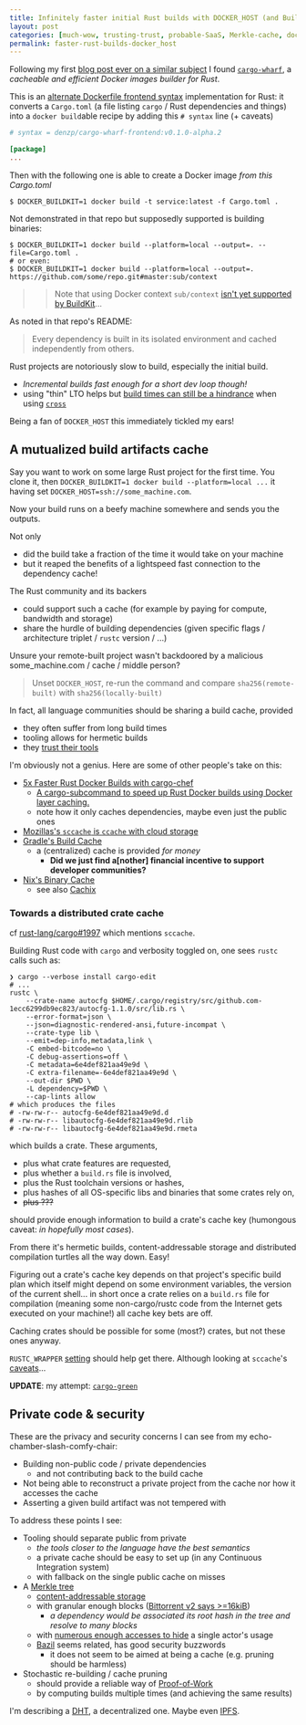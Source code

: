 ```yaml
---
title: Infinitely faster initial Rust builds with DOCKER_HOST (and BuildKit)
layout: post
categories: [much-wow, trusting-trust, probable-SaaS, Merkle-cache, docker_host, buildkit]
permalink: faster-rust-builds-docker_host
---
```


Following my first [blog post ever on a similar subject](./docker-buildkit-docker_host) I found [`cargo-wharf`](https://github.com/denzp/cargo-wharf/tree/ef460f80bf8fe1b9ec95dad321a79929d67f0c45), a *cacheable and efficient Docker images builder for Rust*.

This is an [alternate Dockerfile frontend syntax](https://github.com/moby/buildkit/blob/2be23848e889186388b6d422dfb6e9ca2e8d19cb/frontend/dockerfile/docs/syntax.md) implementation for Rust:
it converts a `Cargo.toml` (a file listing `cargo` / Rust dependencies and things) into a `docker build`able recipe by adding this `# syntax` line (+ caveats)
```toml
# syntax = denzp/cargo-wharf-frontend:v0.1.0-alpha.2

[package]
...
```

Then with the following one is able to create a Docker image *from this Cargo.toml*
```shell
$ DOCKER_BUILDKIT=1 docker build -t service:latest -f Cargo.toml .
```

Not demonstrated in that repo but supposedly supported is building binaries:
```shell
$ DOCKER_BUILDKIT=1 docker build --platform=local --output=. --file=Cargo.toml .
# or even:
$ DOCKER_BUILDKIT=1 docker build --platform=local --output=. https://github.com/some/repo.git#master:sub/context
```
> > Note that using Docker context `sub/context` [isn't yet supported by BuildKit](https://github.com/moby/buildkit/issues/1684)...

As noted in that repo's README:
> Every dependency is built in its isolated environment and cached independently from others.

Rust projects are notoriously slow to build, especially the initial build.
* *Incremental builds fast enough for a short dev loop though!*
* using "thin" LTO helps but [build times can still be a hindrance](https://github.com/rust-lang/rust/issues/71850) when using [`cross`](https://github.com/rust-embedded/cross)

Being a fan of `DOCKER_HOST` this immediately tickled my ears!

## A mutualized build artifacts cache

Say you want to work on some large Rust project for the first time. You clone it, then `DOCKER_BUILDKIT=1 docker build --platform=local ...` it having set `DOCKER_HOST=ssh://some_machine.com`.

Now your build runs on a beefy machine somewhere and sends you the outputs.

Not only
* did the build take a fraction of the time it would take on your machine
* but it reaped the benefits of a lightspeed fast connection to the dependency cache!

The Rust community and its backers
* could support such a cache (for example by paying for compute, bandwidth and storage)
* share the hurdle of building dependencies (given specific flags / architecture triplet / `rustc` version / ...)

Unsure your remote-built project wasn't backdoored by a malicious some_machine.com / cache / middle person?
> Unset `DOCKER_HOST`, re-run the command and compare `sha256(remote-built)` with `sha256(locally-built)`

In fact, all language communities should be sharing a build cache, provided
* they often suffer from long build times
* tooling allows for hermetic builds
* they [trust their tools](https://dl.acm.org/doi/10.1145/358198.358210)

I'm obviously not a genius. Here are some of other people's take on this:
* [5x Faster Rust Docker Builds with cargo-chef](https://www.lpalmieri.com/posts/fast-rust-docker-builds/)
	* [A cargo-subcommand to speed up Rust Docker builds using Docker layer caching.](https://github.com/LukeMathWalker/cargo-chef)
	* note how it only caches dependencies, maybe even just the public ones
* [Mozillas's `sccache` is `ccache` with cloud storage](https://github.com/mozilla/sccache)
* [Gradle's Build Cache](https://docs.gradle.org/current/userguide/build_cache.html)
	* a (centralized) cache is provided *for money*
		* **Did we just find a[nother] financial incentive to support developer communities?**
* [Nix's Binary Cache](https://nixos.wiki/wiki/Binary_Cache)
	* see also [Cachix](https://cachix.org/)

### Towards a distributed crate cache

cf [rust-lang/cargo#1997](https://github.com/rust-lang/cargo/issues/1997) which mentions `sccache`.

Building Rust code with `cargo` and verbosity toggled on, one sees `rustc` calls such as:
```shell
❯ cargo --verbose install cargo-edit
# ...
rustc \
    --crate-name autocfg $HOME/.cargo/registry/src/github.com-1ecc6299db9ec823/autocfg-1.1.0/src/lib.rs \
    --error-format=json \
    --json=diagnostic-rendered-ansi,future-incompat \
    --crate-type lib \
    --emit=dep-info,metadata,link \
    -C embed-bitcode=no \
    -C debug-assertions=off \
    -C metadata=6e4def821aa49e9d \
    -C extra-filename=-6e4def821aa49e9d \
    --out-dir $PWD \
    -L dependency=$PWD \
    --cap-lints allow
# which produces the files
# -rw-rw-r-- autocfg-6e4def821aa49e9d.d
# -rw-rw-r-- libautocfg-6e4def821aa49e9d.rlib
# -rw-rw-r-- libautocfg-6e4def821aa49e9d.rmeta
```
which builds a crate.
These arguments,
* plus what crate features are requested,
* plus whether a `build.rs` file is involved,
* plus the Rust toolchain versions or hashes,
* plus hashes of all OS-specific libs and binaries that some crates rely on,
* ~~plus ???~~

should provide enough information to build a crate's cache key (humongous caveat: *in hopefully most cases*).

From there it's hermetic builds, content-addressable storage and distributed compilation turtles all the way down. Easy!

Figuring out a crate's cache key depends on that project's specific build plan which itself might depend on some environment variables, the version of the current shell... in short once a crate relies on a `build.rs` file for compilation (meaning some non-cargo/rustc code from the Internet gets executed on your machine!) all cache key bets are off.

Caching crates should be possible for some (most?) crates, but not these ones anyway.

`RUSTC_WRAPPER` [setting](https://doc.rust-lang.org/cargo/reference/config.html#buildrustc-wrapper) should help get there. Although looking at `sccache`'s [caveats](https://github.com/mozilla/sccache/tree/68a6aa8a978bafe5541c35d68dc36f485c56e1fc#known-caveats)...

**UPDATE**: my attempt: [`cargo-green`](https://github.com/fenollp/supergreen)

## Private code & security

These are the privacy and security concerns I can see from my echo-chamber-slash-comfy-chair:
* Building non-public code / private dependencies
	* and not contributing back to the build cache
* Not being able to reconstruct a private project from the cache nor how it accesses the cache
* Asserting a given build artifact was not tempered with

To address these points I see:
* Tooling should separate public from private
	* *the tools closer to the language have the best semantics*
	* a private cache should be easy to set up (in any Continuous Integration system)
	* with fallback on the single public cache on misses
* A [Merkle tree](https://en.wikipedia.org/wiki/Merkle_tree)
	* [content-addressable storage](https://en.wikipedia.org/wiki/Content-addressable_storage)
	* with granular enough blocks ([Bittorrent v2 says >=16kiB](https://blog.libtorrent.org/2020/09/bittorrent-v2/))
		* *a dependency would be associated its root hash in the tree and resolve to many blocks*
	* with [numerous enough accesses to hide](https://en.wikipedia.org/wiki/Law_of_large_numbers) a single actor's usage
	* [Bazil](https://bazil.org/doc/) seems related, has good security buzzwords
		* it does not seem to be aimed at being a cache (e.g. pruning should be harmless)
* Stochastic re-building / cache pruning
	* should provide a reliable way of [Proof-of-Work](https://en.wikipedia.org/wiki/Proof_of_work)
	* by computing builds multiple times (and achieving the same results)

I'm describing a [DHT](https://en.wikipedia.org/wiki/Distributed_hash_table), a decentralized one. Maybe even [IPFS](https://docs.ipfs.io/concepts/how-ipfs-works).
